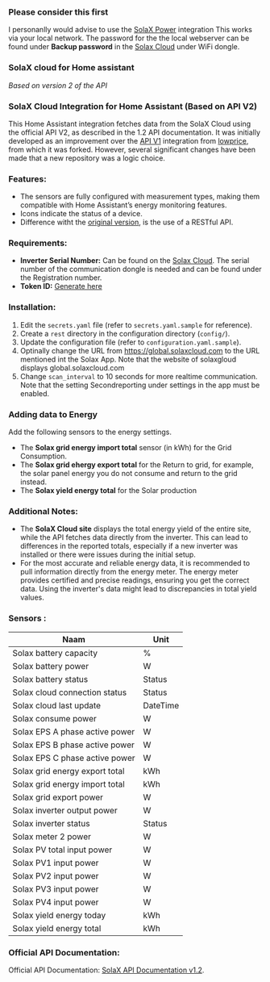 ### Please consider this first
I personanlly would advise to use the [SolaX Power](https://www.home-assistant.io/integrations/solax) integration
This works via your local network. The password for the the local webserver can be found under **Backup password** in the [Solax Cloud](www.solaxcloud.com) under WiFi dongle.


### SolaX cloud for Home assistant
*Based on version 2 of the API*

### SolaX Cloud Integration for Home Assistant (Based on API V2)

This Home Assistant integration fetches data from the SolaX Cloud using the official API V2, as described in the 1.2 API documentation. It was initially developed as an improvement over the [API V1](https://github.com/lowprize/homeassistant-solax-api) integration from [lowprice](https://github.com/lowprize), from which it was forked. However, several significant changes have been made that a new repository was a logic choice.

### Features:

- The sensors are fully configured with measurement types, making them compatible with Home Assistant’s energy monitoring features.
- Icons indicate the status of a device.
- Difference witht the [original version](https://github.com/lowprize/homeassistant-solax-api/), is the use of a RESTful API.
  
### Requirements:

- **Inverter Serial Number:** Can be found on the [Solax Cloud](www.solaxcloud.com). The serial number of the communication dongle is needed and can be found under the Registration number.
- **Token ID:** [Generate here](https://www.solaxcloud.com/#/api)

### Installation:

1. Edit the `secrets.yaml` file (refer to `secrets.yaml.sample` for reference).
2. Create a `rest` directory in the configuration directory (`config/`).
3. Update the configuration file (refer to `configuration.yaml.sample`).
4. Optinally change the URL from https://global.solaxcloud.com to the URL mentioned int the Solax App. Note that the website of solaxgloud displays global.solaxcloud.com
5. Change `scan_interval` to 10 seconds for more realtime communication. Note that the setting Secondreporting under settings in the app must be enabled.

### Adding data to Energy
Add the following sensors to the energy settings.
- The **Solax grid energy import total** sensor (in kWh) for the Grid Consumption.
- The **Solax grid ehergy export total** for the Return to grid, for example, the solar panel energy you do not consume and return to the grid instead.
- The **Solax yield energy total** for the Solar production

### Additional Notes:

- The **SolaX Cloud site** displays the total energy yield of the entire site, while the API fetches data directly from the inverter. This can lead to differences in the reported totals, especially if a new inverter was installed or there were issues during the initial setup.
- For the most accurate and reliable energy data, it is recommended to pull information directly from the energy meter. The energy meter provides certified and precise readings, ensuring you get the correct data. Using the inverter's data might lead to discrepancies in total yield values.

### Sensors :

| Naam                          | Unit    |
|-------------------------------|---------|
| Solax battery capacity         | %       |
| Solax battery power            | W       |
| Solax battery status           | Status  |
| Solax cloud connection status  | Status  |
| Solax cloud last update        | DateTime|
| Solax consume power            | W       |
| Solax EPS A phase active power | W       |
| Solax EPS B phase active power | W       |
| Solax EPS C phase active power | W       |
| Solax grid energy export total | kWh     |
| Solax grid energy import total | kWh     |
| Solax grid export power        | W       |
| Solax inverter output power    | W       |
| Solax inverter status          | Status  |
| Solax meter 2 power           | W       |
| Solax PV total input power     | W       |
| Solax PV1 input power          | W       |
| Solax PV2 input power          | W       |
| Solax PV3 input power          | W       |
| Solax PV4 input power          | W       |
| Solax yield energy today       | kWh     |
| Solax yield energy total       | kWh     |


### Official API Documentation:

Official API Documentation: [SolaX API Documentation v1.2](https://github.com/Travelbacon/homeassistant-solax-api-V2/blob/main/misc/SolaXCloud%20User%20API%20V2-1-2.pdf).
